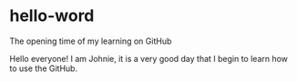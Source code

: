 # hello-word
The opening time of my learning on GitHub

Hello everyone! I am Johnie, it is a very good day that I begin to learn how to use the GitHub.
